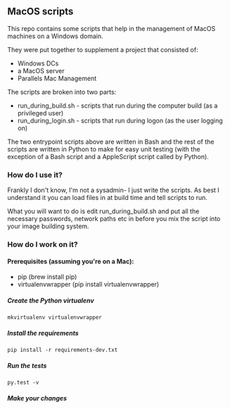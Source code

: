 ## MacOS scripts

This repo contains some scripts that help in the management of MacOS machines on a Windows domain.

They were put together to supplement a project that consisted of:

* Windows DCs
* a MacOS server
* Parallels Mac Management

The scripts are broken into two parts:

* run_during_build.sh - scripts that run during the computer build (as a privileged user)
* run_during_login.sh - scripts that run during logon (as the user logging on)

The two entrypoint scripts above are written in Bash and the rest of the scripts are written in Python
to make for easy unit testing (with the exception of a Bash script and a AppleScript script called by
Python). 

### How do I use it?

Frankly I don't know, I'm not a sysadmin- I just write the scripts. As best I understand it you can load files
in at build time and tell scripts to run.

What you will want to do is edit run_during_build.sh and put all the necessary passwords, network paths etc
in before you mix the script into your image building system.

### How do I work on it?

#### Prerequisites (assuming you're on a Mac):

* pip (brew install pip)
* virtualenvwrapper (pip install virtualenvwrapper)

##### Create the Python virtualenv

<code>mkvirtualenv virtualenvwrapper</code> 

##### Install the requirements

<code>pip install -r requirements-dev.txt</code>

##### Run the tests

<code>py.test -v</code>

##### Make your changes